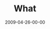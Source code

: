 ---
layout: message
category: message
series: "Filled"
title: "What"
date: 2009-04-26-00-00
message_id: 560
audio: "http://s3.amazonaws.com/crossroadsaudiomessages/Filled2.mp3"
audio-duration: "35:06"
notes-description: ""
notes: "http://s3.amazonaws.com/crossroads-media/media/legacy/documents/SN_4_25-26_09.pdf"
notes-title: "Filled&#58; What? (Study Notes)"
program: "http://s3.amazonaws.com/crossroads-media/media/legacy/documents/0425_26Program.pdf"
description: "Chuck Mingo discusses the role of the Holy Spirit in the lives of Jesus followers."
video: "https://s3.amazonaws.com/crossroadsvideomessages/Filled2.mp4"
video-duration: "35:06"
video-image: "http://s3.amazonaws.com/crossroads-media/images/legacy/content/Filled2-still.jpg"
explicit: false
---